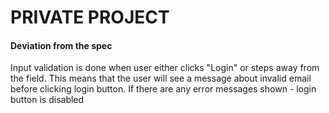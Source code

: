 # PRIVATE PROJECT

#### Deviation from the spec

Input validation is done when user either clicks "Login" or steps away from the field.
This means that the user will see a message about invalid email before clicking login button.
If there are any error messages shown - login button is disabled
